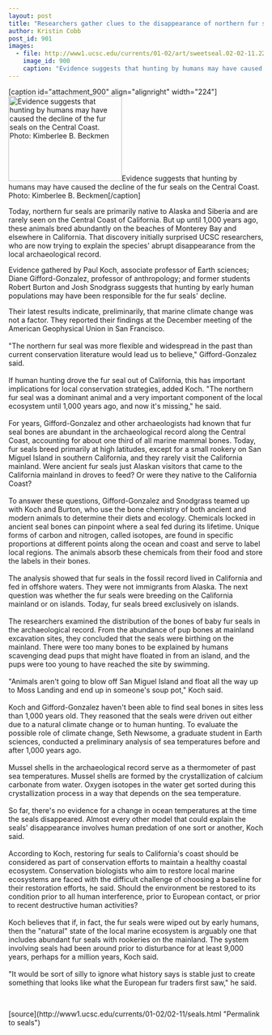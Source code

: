 ```yaml
---
layout: post
title: "Researchers gather clues to the disappearance of northern fur seals"
author: Kristin Cobb
post_id: 901
images:
  - file: http://www1.ucsc.edu/currents/01-02/art/sweetseal.02-02-11.224.jpg
    image_id: 900
    caption: "Evidence suggests that hunting by humans may have caused the decline of the fur seals on the Central Coast. Photo: Kimberlee B. Beckmen"
---
```


[caption id="attachment_900" align="alignright" width="224"]<a href="http://localhost/mysite/wp-content/uploads/2002/02/sweetseal.02-02-11.224.jpg"><img class="size-full wp-image-900" src="http://localhost/mysite/wp-content/uploads/2002/02/sweetseal.02-02-11.224.jpg" alt="Evidence suggests that hunting by humans may have caused the decline of the fur seals on the Central Coast. Photo: Kimberlee B. Beckmen" width="224" height="168" /></a>Evidence suggests that hunting by humans may have caused the decline of the fur seals on the Central Coast. Photo: Kimberlee B. Beckmen[/caption]
<p>
  Today, northern fur seals are primarily native to Alaska and Siberia and are rarely seen on the Central Coast of California. But up until 1,000 years ago, these animals bred abundantly on the beaches of Monterey Bay and elsewhere in California. That discovery initially surprised UCSC researchers, who are now trying to explain the species' abrupt disappearance from the local archaeological record.
</p>Evidence gathered by Paul Koch, associate professor of Earth sciences; Diane Gifford-Gonzalez, professor of anthropology; and former students Robert Burton and Josh Snodgrass suggests that hunting by early human populations may have been responsible for the fur seals' decline.
<p>
  Their latest results indicate, preliminarily, that marine climate change was not a factor. They reported their findings at the December meeting of the American Geophysical Union in San Francisco.<br>
  <br>
  "The northern fur seal was more flexible and widespread in the past than current conservation literature would lead us to believe," Gifford-Gonzalez said.<br>
  <br>
  If human hunting drove the fur seal out of California, this has important implications for local conservation strategies, added Koch. "The northern fur seal was a dominant animal and a very important component of the local ecosystem until 1,000 years ago, and now it's missing," he said.<br>
  <br>
  For years, Gifford-Gonzalez and other archaeologists had known that fur seal bones are abundant in the archaeological record along the Central Coast, accounting for about one third of all marine mammal bones. Today, fur seals breed primarily at high latitudes, except for a small rookery on San Miguel Island in southern California, and they rarely visit the California mainland. Were ancient fur seals just Alaskan visitors that came to the California mainland in droves to feed? Or were they native to the California Coast?<br>
  <br>
  To answer these questions, Gifford-Gonzalez and Snodgrass teamed up with Koch and Burton, who use the bone chemistry of both ancient and modern animals to determine their diets and ecology. Chemicals locked in ancient seal bones can pinpoint where a seal fed during its lifetime. Unique forms of carbon and nitrogen, called isotopes, are found in specific proportions at different points along the ocean and coast and serve to label local regions. The animals absorb these chemicals from their food and store the labels in their bones.<br>
  <br>
  The analysis showed that fur seals in the fossil record lived in California and fed in offshore waters. They were not immigrants from Alaska. The next question was whether the fur seals were breeding on the California mainland or on islands. Today, fur seals breed exclusively on islands.<br>
  <br>
  The researchers examined the distribution of the bones of baby fur seals in the archaeological record. From the abundance of pup bones at mainland excavation sites, they concluded that the seals were birthing on the mainland. There were too many bones to be explained by humans scavenging dead pups that might have floated in from an island, and the pups were too young to have reached the site by swimming.<br>
  <br>
  "Animals aren't going to blow off San Miguel Island and float all the way up to Moss Landing and end up in someone's soup pot," Koch said.<br>
  <br>
  Koch and Gifford-Gonzalez haven't been able to find seal bones in sites less than 1,000 years old. They reasoned that the seals were driven out either due to a natural climate change or to human hunting. To evaluate the possible role of climate change, Seth Newsome, a graduate student in Earth sciences, conducted a preliminary analysis of sea temperatures before and after 1,000 years ago.<br>
  <br>
  Mussel shells in the archaeological record serve as a thermometer of past sea temperatures. Mussel shells are formed by the crystallization of calcium carbonate from water. Oxygen isotopes in the water get sorted during this crystallization process in a way that depends on the sea temperature.<br>
  <br>
  So far, there's no evidence for a change in ocean temperatures at the time the seals disappeared. Almost every other model that could explain the seals' disappearance involves human predation of one sort or another, Koch said.<br>
  <br>
  According to Koch, restoring fur seals to California's coast should be considered as part of conservation efforts to maintain a healthy coastal ecosystem. Conservation biologists who aim to restore local marine ecosystems are faced with the difficult challenge of choosing a baseline for their restoration efforts, he said. Should the environment be restored to its condition prior to all human interference, prior to European contact, or prior to recent destructive human activities?<br>
  <br>
  Koch believes that if, in fact, the fur seals were wiped out by early humans, then the "natural" state of the local marine ecosystem is arguably one that includes abundant fur seals with rookeries on the mainland. The system involving seals had been around prior to disturbance for at least 9,000 years, perhaps for a million years, Koch said.<br>
  <br>
  "It would be sort of silly to ignore what history says is stable just to create something that looks like what the European fur traders first saw," he said.
</p>
<p>
  <br>

</p>
<p>

</p>
[source](http://www1.ucsc.edu/currents/01-02/02-11/seals.html "Permalink to seals")

